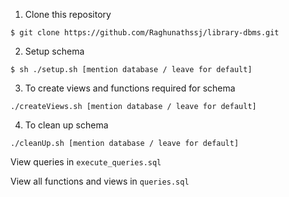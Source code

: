1. Clone this repository

  `$ git clone https://github.com/Raghunathssj/library-dbms.git`

2. Setup schema

  `$ sh ./setup.sh [mention database / leave for default]`

3. To create views and functions required for schema

  `./createViews.sh [mention database / leave for default]`

4. To clean up schema

  `./cleanUp.sh [mention database / leave for default]`


View queries in `execute_queries.sql`

View all functions and views in `queries.sql`
